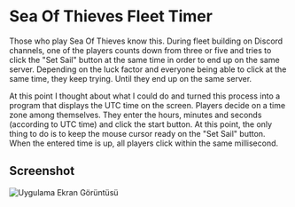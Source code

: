 
# Sea Of Thieves Fleet Timer

Those who play Sea Of Thieves know this. During fleet building on Discord channels, one of the players counts down from three or five and tries to click the "Set Sail" button at the same time in order to end up on the same server. Depending on the luck factor and everyone being able to click at the same time, they keep trying. Until they end up on the same server.

At this point I thought about what I could do and turned this process into a program that displays the UTC time on the screen. Players decide on a time zone among themselves. They enter the hours, minutes and seconds (according to UTC time) and click the start button. At this point, the only thing to do is to keep the mouse cursor ready on the "Set Sail" button. When the entered time is up, all players click within the same millisecond.



## Screenshot

![Uygulama Ekran Görüntüsü](https://i.ibb.co/5c1RhKG/sot-filo-timer.jpg)

  
